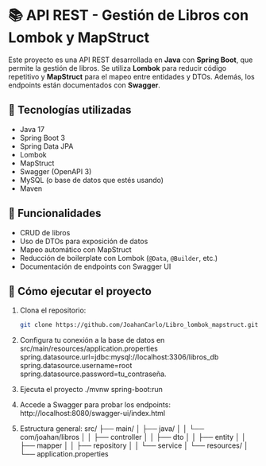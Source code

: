 # 📚 API REST - Gestión de Libros con Lombok y MapStruct

Este proyecto es una API REST desarrollada en **Java** con **Spring Boot**, que permite la gestión de libros. Se utiliza **Lombok** para reducir código repetitivo y **MapStruct** para el mapeo entre entidades y DTOs. Además, los endpoints están documentados con **Swagger**.

## 🚀 Tecnologías utilizadas

- Java 17
- Spring Boot 3
- Spring Data JPA
- Lombok
- MapStruct
- Swagger (OpenAPI 3)
- MySQL (o base de datos que estés usando)
- Maven

## 🧩 Funcionalidades

- CRUD de libros
- Uso de DTOs para exposición de datos
- Mapeo automático con MapStruct
- Reducción de boilerplate con Lombok (`@Data`, `@Builder`, etc.)
- Documentación de endpoints con Swagger UI

## 🔧 Cómo ejecutar el proyecto

1. Clona el repositorio:
   ```bash
   git clone https://github.com/JoahanCarlo/Libro_lombok_mapstruct.git

2. Configura tu conexión a la base de datos en src/main/resources/application.properties
   spring.datasource.url=jdbc:mysql://localhost:3306/libros_db
   spring.datasource.username=root
   spring.datasource.password=tu_contraseña.
   
3. Ejecuta el proyecto
   ./mvnw spring-boot:run
   
4. Accede a Swagger para probar los endpoints:
   http://localhost:8080/swagger-ui/index.html
5. Estructura general:
   src/
   ├── main/
   │   ├── java/
   │   │   └── com/joahan/libros
   │   │       ├── controller
   │   │       ├── dto
   │   │       ├── entity
   │   │       ├── mapper
   │   │       ├── repository
   │   │       └── service
   │   └── resources/
   │       └── application.properties

